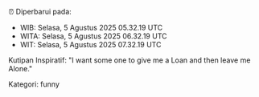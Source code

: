 ⏰ Diperbarui pada:
- WIB: Selasa, 5 Agustus 2025 05.32.19 UTC
- WITA: Selasa, 5 Agustus 2025 06.32.19 UTC
- WIT: Selasa, 5 Agustus 2025 07.32.19 UTC

Kutipan Inspiratif:
"I want some one to give me a Loan and then leave me Alone."


Kategori: funny

